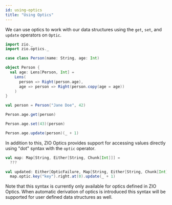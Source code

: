 ```yaml
---
id: using-optics
title: "Using Optics"
---
```


We can use optics to work with our data structures using the `get`, `set`, and `update` operators on `Optic`.

```scala mdoc
import zio._
import zio.optics._

case class Person(name: String, age: Int)

object Person {
  val age: Lens[Person, Int] =
    Lens(
      person => Right(person.age),
      age => person => Right(person.copy(age = age))
    )
}

val person = Person("Jane Doe", 42)

Person.age.get(person)

Person.age.set(43)(person)

Person.age.update(person)(_ + 1)
```

In addition to this, ZIO Optics provides support for accessing values directly using "dot" syntax with the `optic` operator.

```scala mdoc:compile-only
val map: Map[String, Either[String, Chunk[Int]]] =
  ???

val updated: Either[OpticFailure, Map[String, Either[String, Chunk[Int]]]] =
  map.optic.key("key").right.at(0).update(_ + 1)
```

Note that this syntax is currently only available for optics defined in ZIO Optics. When automatic derivation of optics is introduced this syntax will be supported for user defined data structures as well.
